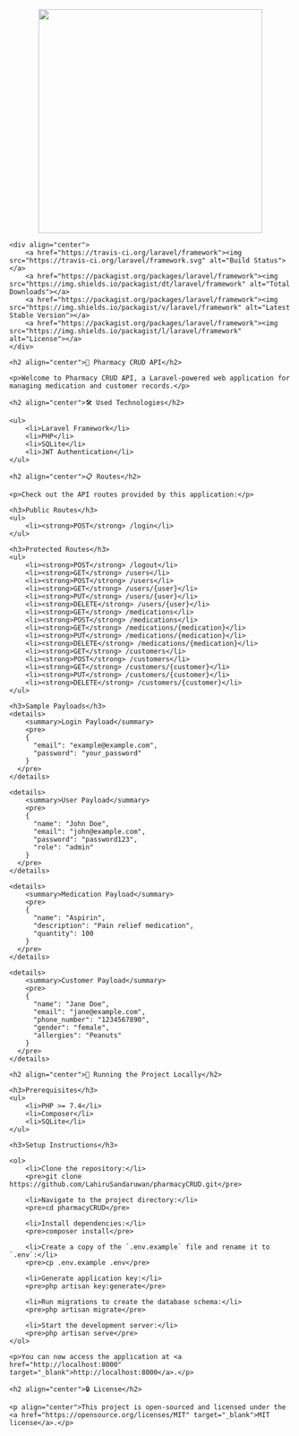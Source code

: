 <!DOCTYPE html>
<html lang="en">

<head>
    <meta charset="UTF-8">
    <meta name="viewport" content="width=device-width, initial-scale=1.0">
    <title>Pharmacy CRUD API</title>
</head>

<body>
    <div align="center">
        <a href="https://laravel.com" target="_blank"><img src="https://raw.githubusercontent.com/laravel/art/master/logo-lockup/5%20SVG/2%20CMYK/1%20Full%20Color/laravel-logolockup-cmyk-red.svg" width="400"></a>
    </div>

    <div align="center">
        <a href="https://travis-ci.org/laravel/framework"><img src="https://travis-ci.org/laravel/framework.svg" alt="Build Status"></a>
        <a href="https://packagist.org/packages/laravel/framework"><img src="https://img.shields.io/packagist/dt/laravel/framework" alt="Total Downloads"></a>
        <a href="https://packagist.org/packages/laravel/framework"><img src="https://img.shields.io/packagist/v/laravel/framework" alt="Latest Stable Version"></a>
        <a href="https://packagist.org/packages/laravel/framework"><img src="https://img.shields.io/packagist/l/laravel/framework" alt="License"></a>
    </div>

    <h2 align="center">🚀 Pharmacy CRUD API</h2>

    <p>Welcome to Pharmacy CRUD API, a Laravel-powered web application for managing medication and customer records.</p>

    <h2 align="center">🛠️ Used Technologies</h2>

    <ul>
        <li>Laravel Framework</li>
        <li>PHP</li>
        <li>SQLite</li>
        <li>JWT Authentication</li>
    </ul>

    <h2 align="center">📋 Routes</h2>

    <p>Check out the API routes provided by this application:</p>

    <h3>Public Routes</h3>
    <ul>
        <li><strong>POST</strong> /login</li>
    </ul>

    <h3>Protected Routes</h3>
    <ul>
        <li><strong>POST</strong> /logout</li>
        <li><strong>GET</strong> /users</li>
        <li><strong>POST</strong> /users</li>
        <li><strong>GET</strong> /users/{user}</li>
        <li><strong>PUT</strong> /users/{user}</li>
        <li><strong>DELETE</strong> /users/{user}</li>
        <li><strong>GET</strong> /medications</li>
        <li><strong>POST</strong> /medications</li>
        <li><strong>GET</strong> /medications/{medication}</li>
        <li><strong>PUT</strong> /medications/{medication}</li>
        <li><strong>DELETE</strong> /medications/{medication}</li>
        <li><strong>GET</strong> /customers</li>
        <li><strong>POST</strong> /customers</li>
        <li><strong>GET</strong> /customers/{customer}</li>
        <li><strong>PUT</strong> /customers/{customer}</li>
        <li><strong>DELETE</strong> /customers/{customer}</li>
    </ul>

    <h3>Sample Payloads</h3>
    <details>
        <summary>Login Payload</summary>
        <pre>
        {
          "email": "example@example.com",
          "password": "your_password"
        }
      </pre>
    </details>

    <details>
        <summary>User Payload</summary>
        <pre>
        {
          "name": "John Doe",
          "email": "john@example.com",
          "password": "password123",
          "role": "admin"
        }
      </pre>
    </details>

    <details>
        <summary>Medication Payload</summary>
        <pre>
        {
          "name": "Aspirin",
          "description": "Pain relief medication",
          "quantity": 100
        }
      </pre>
    </details>

    <details>
        <summary>Customer Payload</summary>
        <pre>
        {
          "name": "Jane Doe",
          "email": "jane@example.com",
          "phone_number": "1234567890",
          "gender": "female",
          "allergies": "Peanuts"
        }
      </pre>
    </details>

    <h2 align="center">🚀 Running the Project Locally</h2>

    <h3>Prerequisites</h3>
    <ul>
        <li>PHP >= 7.4</li>
        <li>Composer</li>
        <li>SQLite</li>
    </ul>

    <h3>Setup Instructions</h3>

    <ol>
        <li>Clone the repository:</li>
        <pre>git clone https://github.com/LahiruSandaruwan/pharmacyCRUD.git</pre>

        <li>Navigate to the project directory:</li>
        <pre>cd pharmacyCRUD</pre>

        <li>Install dependencies:</li>
        <pre>composer install</pre>

        <li>Create a copy of the `.env.example` file and rename it to `.env`:</li>
        <pre>cp .env.example .env</pre>

        <li>Generate application key:</li>
        <pre>php artisan key:generate</pre>

        <li>Run migrations to create the database schema:</li>
        <pre>php artisan migrate</pre>

        <li>Start the development server:</li>
        <pre>php artisan serve</pre>
    </ol>

    <p>You can now access the application at <a href="http://localhost:8000" target="_blank">http://localhost:8000</a>.</p>

    <h2 align="center">🔒 License</h2>

    <p align="center">This project is open-sourced and licensed under the <a href="https://opensource.org/licenses/MIT" target="_blank">MIT license</a>.</p>
</body>

</html>
